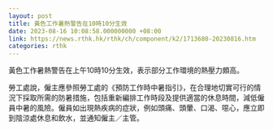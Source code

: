 ```yaml
---
layout: post
title: 黃色工作暑熱警告在10時10分生效
date: 2023-08-16 10:08:58.000000000 +08:00
link: https://news.rthk.hk/rthk/ch/component/k2/1713680-20230816.htm
categories: rthk
---
```


黃色工作暑熱警告在上午10時10分生效，表示部分工作環境的熱壓力頗高。

勞工處說，僱主應參照勞工處的《預防工作時中暑指引》，在合理地切實可行的情況下採取所需的防暑措施，包括重新編排工作時段及提供適當的休息時間，減低僱員中暑的風險。僱員如出現熱疾病的症狀，例如頭痛、頭暈、口渴、噁心，應立即到陰涼處休息和飲水，並通知僱主／主管。
